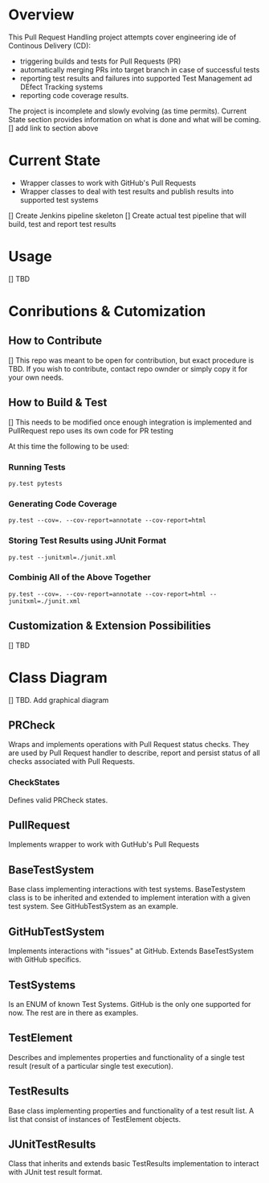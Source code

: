 # Overview
This Pull Request Handling project attempts cover engineering ide of Continous Delivery (CD):
- triggering builds and tests for Pull Requests (PR)
- automatically merging PRs into target branch in case of successful tests
- reporting test results and failures into supported Test Management ad DEfect Tracking systems
- reporting code coverage results.

The project is incomplete and slowly evolving (as time permits). Current State section provides information on what is done and what will be coming.
[] add link to section above

# Current State
- Wrapper classes to work with GitHub's Pull Requests
- Wrapper classes to deal with test results and publish results into supported test systems

[] Create Jenkins pipeline skeleton
[] Create actual test pipeline that will build, test and report test results

# Usage
[] TBD

# Conributions & Cutomization
## How to Contribute
[] This repo was meant to be open for contribution, but exact procedure is TBD. If you wish to contribute, contact repo ownder or simply copy it for your own needs.

## How to Build & Test
[] This needs to be modified once enough integration is implemented and PullRequest repo uses its own code for PR testing

At this time the following to be used:
### Running Tests
```
py.test pytests
```

### Generating Code Coverage
```
py.test --cov=. --cov-report=annotate --cov-report=html
```

### Storing Test Results using JUnit Format
```
py.test --junitxml=./junit.xml
```

### Combinig All of the Above Together
```
py.test --cov=. --cov-report=annotate --cov-report=html --junitxml=./junit.xml
```

## Customization & Extension Possibilities
[] TBD

# Class Diagram
[] TBD. Add graphical diagram

## PRCheck
Wraps and implements operations with Pull Request status checks. They are used by Pull Request handler to describe, report and persist status of all checks associated with Pull Requests. 

### CheckStates
Defines valid PRCheck states.

## PullRequest
Implements wrapper to work with GutHub's Pull Requests

## BaseTestSystem
Base class implementing interactions with test systems.
BaseTestystem class is to be inherited and extended to implement interation with a given test system. See GitHubTestSystem as an example.

## GitHubTestSystem
Implements interactions with "issues" at GitHub. Extends BaseTestSystem with GitHub specifics.


## TestSystems
Is an ENUM of known Test Systems. GitHub is the only one supported for now. The rest are in there as examples.

## TestElement
Describes and implementes properties and functionality of a single test result (result of a particular single test execution).

## TestResults
Base class implementing properties and functionality of a test result list. A list that consist of instances of TestElement objects.

## JUnitTestResults
Class that inherits and extends basic TestResults implementation to interact with JUnit test result format. 
